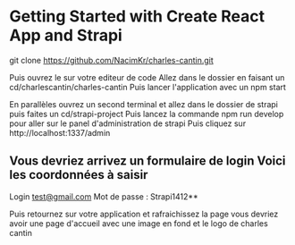 # Getting Started with Create React App and Strapi

git clone https://github.com/NacimKr/charles-cantin.git

Puis ouvrez le sur votre editeur de code
Allez dans le dossier en faisant un cd/charlescantin/charles-cantin
Puis lancer l'application avec un npm start


En parallèles ouvrez un second terminal et allez dans le dossier de strapi puis faites un cd/strapi-project
Puis lancez la commande npm run develop pour aller sur le panel d'administration de strapi
Puis cliquez sur http://localhost:1337/admin

## Vous devriez arrivez un formulaire de login Voici les coordonnées à saisir
Login test@gmail.com
Mot de passe : Strapi1412**

Puis retournez sur votre application et rafraichissez la page vous devriez avoir une page d'accueil avec une image en fond et le logo de charles cantin
